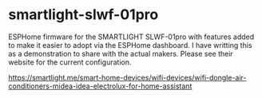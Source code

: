 # smartlight-slwf-01pro
ESPHome firmware for the SMARTLIGHT SLWF-01pro with features added to make it easier to adopt via the ESPHome dashboard. I have writting this as a demonstration to share with the actual makers. Please see their website for the current configuration. 

https://smartlight.me/smart-home-devices/wifi-devices/wifi-dongle-air-conditioners-midea-idea-electrolux-for-home-assistant

